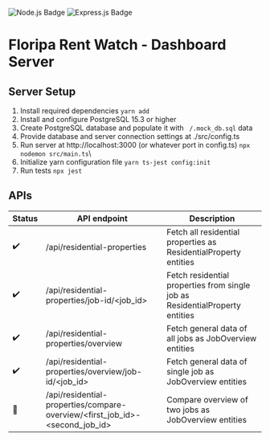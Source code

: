 ![Node.js Badge](https://img.shields.io/badge/Node.js-339933?style=for-the-badge&logo=node.js&logoColor=white)
![Express.js Badge](https://img.shields.io/badge/Express.js-000000?style=for-the-badge&logo=express&logoColor=white)
# Floripa Rent Watch - Dashboard Server
## Server Setup
1. Install required dependencies `yarn add`
2. Install and configure PostgreSQL 15.3 or higher
3. Create PostgreSQL database and populate it with ` /.mock_db.sql` data 
4. Provide database and server connection settings at ./src/config.ts
5. Run server at http://localhost:3000 (or whatever port in config.ts) `npx nodemon src/main.ts`\
6. Initialize yarn configuration file `yarn ts-jest config:init`                                            
7. Run tests `npx jest` 
## APIs

| Status         | API endpoint                                     | Description                                                             |
| -------------- | ------------------------------------------------ | ----------------------------------------------------------------------- |
| :heavy_check_mark: | /api/residential-properties                | Fetch all residential properties as ResidentialProperty entities               |
| :heavy_check_mark: | /api/residential-properties/job-id/<job_id> | Fetch residential properties from single job as ResidentialProperty entities  |
| :heavy_check_mark: | /api/residential-properties/overview         | Fetch general data of all jobs as JobOverview entities                        |
| :heavy_check_mark: | /api/residential-properties/overview/job-id/<job_id> | Fetch general data of single job as JobOverview entities               |
| :construction_worker:   | /api/residential-properties/compare-overview/<first_job_id>-<second_job_id> | Compare overview of two jobs as JobOverview entities |
  
  
